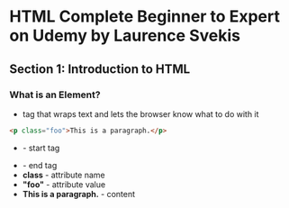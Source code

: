 # HTML Complete Beginner to Expert on Udemy by Laurence Svekis
## Section 1: Introduction to HTML
### What is an Element?
* tag that wraps text and lets the browser know what to do with it
```HTML
<p class="foo">This is a paragraph.</p>
```
* **</p>** - start tag
* **</p>** - end tag
* **class** - attribute name
* **"foo"** - attribute value
* **This is a paragraph.** - content































